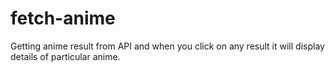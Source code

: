 # fetch-anime

Getting anime result from API and when you click on any result it will display details of particular anime.
